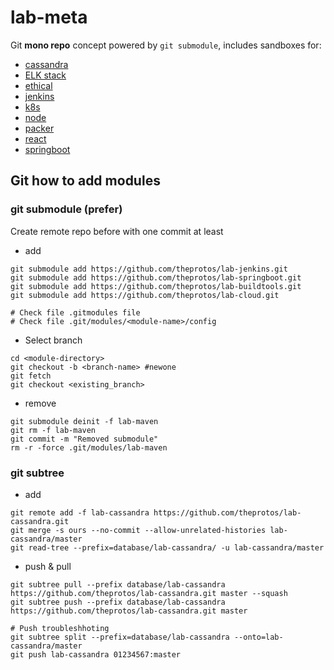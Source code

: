 # lab-meta

Git **mono repo** concept powered by `git submodule`, includes sandboxes for:

- [cassandra](lab-cassandra/readme.md)
- [ELK stack](lab-elk/readme.md)
- [ethical](lab-ethical/readme.md)
- [jenkins](lab-jenkins/readme.md)
- [k8s](lab-k8s/readme.md)
- [node](lab-node/readme.md)
- [packer](lab-packer/readme.md)
- [react](lab-react/readme.md)
- [springboot](lab-springboot/readme.md)


## Git how to add modules


### git submodule (prefer)

Create remote repo before with one commit at least

- add
```
git submodule add https://github.com/theprotos/lab-jenkins.git 
git submodule add https://github.com/theprotos/lab-springboot.git
git submodule add https://github.com/theprotos/lab-buildtools.git
git submodule add https://github.com/theprotos/lab-cloud.git

# Check file .gitmodules file
# Check file .git/modules/<module-name>/config
```

- Select branch
```
cd <module-directory>
git checkout -b <branch-name> #newone
git fetch
git checkout <existing_branch>
```

- remove
```
git submodule deinit -f lab-maven
git rm -f lab-maven
git commit -m "Removed submodule"
rm -r -force .git/modules/lab-maven
```

### git subtree

- add
```
git remote add -f lab-cassandra https://github.com/theprotos/lab-cassandra.git
git merge -s ours --no-commit --allow-unrelated-histories lab-cassandra/master
git read-tree --prefix=database/lab-cassandra/ -u lab-cassandra/master
```

- push & pull

```
git subtree pull --prefix database/lab-cassandra https://github.com/theprotos/lab-cassandra.git master --squash
git subtree push --prefix database/lab-cassandra https://github.com/theprotos/lab-cassandra.git master

# Push troubleshhoting
git subtree split --prefix=database/lab-cassandra --onto=lab-cassandra/master
git push lab-cassandra 01234567:master
```
